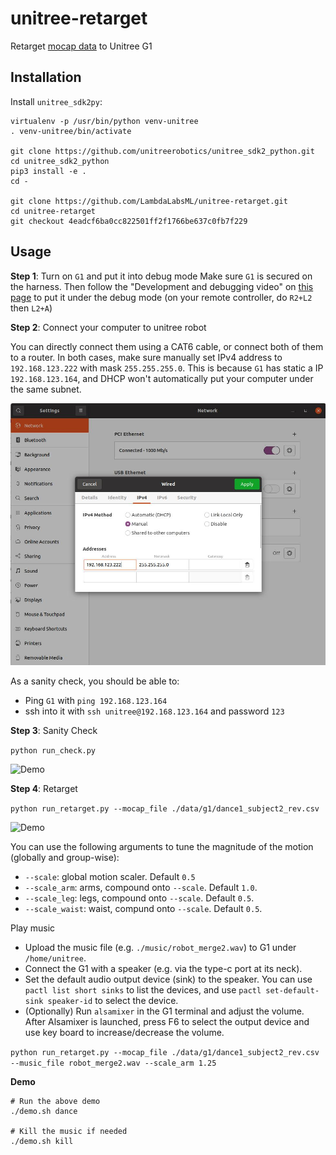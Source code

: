 # unitree-retarget

Retarget [mocap data](https://huggingface.co/datasets/unitreerobotics/LAFAN1_Retargeting_Dataset) to Unitree G1

## Installation

Install `unitree_sdk2py`:
```
virtualenv -p /usr/bin/python venv-unitree
. venv-unitree/bin/activate

git clone https://github.com/unitreerobotics/unitree_sdk2_python.git
cd unitree_sdk2_python
pip3 install -e .
cd -

git clone https://github.com/LambdaLabsML/unitree-retarget.git
cd unitree-retarget
git checkout 4eadcf6ba0cc822501ff2f1766be637c0fb7f229
```

## Usage

__Step 1__: Turn on `G1` and put it into debug mode
Make sure `G1` is secured on the harness. Then follow the "Development and debugging video" on [this page](https://support.unitree.com/home/en/G1_developer/quick_start) to put it under the debug mode (on your remote controller, do `R2+L2` then `L2+A`)


__Step 2__: Connect your computer to unitree robot

You can directly connect them using a CAT6 cable, or connect both of them to a router. In both cases, make sure manually set IPv4 address to `192.168.123.222` with mask `255.255.255.0`. This is because `G1` has static a IP `192.168.123.164`, and DHCP won't automatically put your computer under the same subnet.

![Image Description](img/manual_ip.png)


As a sanity check, you should be able to:
* Ping `G1` with `ping 192.168.123.164`
* ssh into it with `ssh unitree@192.168.123.164` and password `123`

__Step 3__: Sanity Check

`python run_check.py`

![Demo](img/sanity.gif)


__Step 4__: Retarget

`python run_retarget.py --mocap_file ./data/g1/dance1_subject2_rev.csv`

![Demo](img/dance.gif)


You can use the following arguments to tune the magnitude of the motion (globally and group-wise):
* `--scale`: global motion scaler. Default `0.5`
* `--scale_arm`: arms, compound onto `--scale`. Default `1.0`.
* `--scale_leg`: legs, compound onto `--scale`. Default `0.5`.
* `--scale_waist`: waist, compund onto `--scale`. Default `0.5`.

Play music
* Upload the music file (e.g. `./music/robot_merge2.wav`) to G1 under `/home/unitree`. 
* Connect the G1 with a speaker (e.g. via the type-c port at its neck).
* Set the default audio output device (sink) to the speaker. You can use `pactl list short sinks` to list the devices, and use `pactl set-default-sink speaker-id` to select the device.
* (Optionally) Run `alsamixer` in the G1 terminal and adjust the volume. After Alsamixer is launched, press F6 to select the output device and use key board to increase/decrease the volume.

`python run_retarget.py --mocap_file ./data/g1/dance1_subject2_rev.csv --music_file robot_merge2.wav --scale_arm 1.25`



__Demo__

```
# Run the above demo
./demo.sh dance

# Kill the music if needed
./demo.sh kill
```
